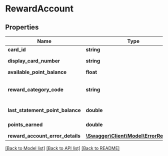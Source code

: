 # RewardAccount

## Properties
Name | Type | Description | Notes
------------ | ------------- | ------------- | -------------
**card_id** | **string** | The card id  in encrypted format | 
**display_card_number** | **string** | A masked card number that can be displayed to the customer. | 
**available_point_balance** | **float** | Number of rewards points or miles available. | 
**reward_category_code** | **string** | Reward category code. This is a reference data field. Please use /v1/apac/utilities/referenceData/{rewardCategoryCode} resource to get valid value of this field with description. | [optional] 
**last_statement_point_balance** | **double** | Number of rewards points or miles available since last statement balance. | [optional] 
**points_earned** | **double** | Number of rewards points or miles earned since last statement date. | [optional] 
**reward_account_error_details** | [**\Swagger\Client\Model\ErrorResponse**](ErrorResponse.md) |  | [optional] 

[[Back to Model list]](../../README.md#documentation-for-models) [[Back to API list]](../../README.md#documentation-for-api-endpoints) [[Back to README]](../../README.md)

